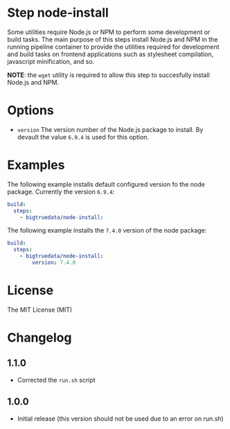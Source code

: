# Step node-install

Some utilities require Node.js or NPM to perform some development or build tasks. The main purpose of this steps install Node.js and NPM in the running pipeline container to provide the utilities required for development and build tasks on frontend applications such as stylesheet compilation, javascript minification, and so.

**NOTE**: the `wget` utility is required to allow this step to succesfully install Node.js and NPM.

# Options

- `version` The version number of the Node.js package to install. By devault the value `6.9.4` is used for this option.

# Examples

The following example installs default configured version fo the node package. Currently the version `6.9.4`:
```yaml
build:
  steps:
    - bigtruedata/node-install:
```

The following example installs the `7.4.0` version of the node package:
```yaml
build:
  steps:
    - bigtruedata/node-install:
        version: 7.4.0
```

# License

The MIT License (MIT)

# Changelog

## 1.1.0

- Corrected the `run.sh` script

## 1.0.0

- Initial release (this version should not be used due to an error on run.sh)


